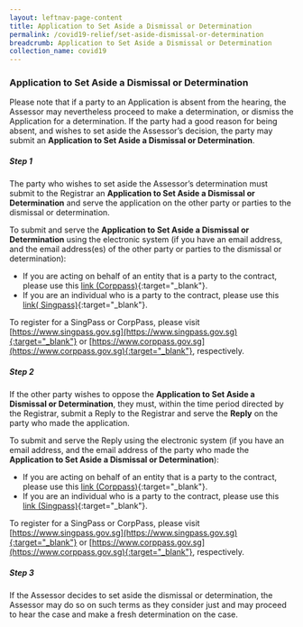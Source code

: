 ```yaml
---
layout: leftnav-page-content
title: Application to Set Aside a Dismissal or Determination
permalink: /covid19-relief/set-aside-dismissal-or-determination
breadcrumb: Application to Set Aside a Dismissal or Determination
collection_name: covid19
---
```

### Application to Set Aside a Dismissal or Determination ###

Please note that if a party to an Application is absent from the hearing, the Assessor may nevertheless proceed to make a determination, or dismiss the Application for a determination. If the party had a good reason for being absent, and wishes to set aside the Assessor’s decision, the party may submit an <b>Application to Set Aside a Dismissal or Determination</b>.

##### Step 1 #####
The party who wishes to set aside the Assessor’s determination must submit to the Registrar an <b>Application to Set Aside a Dismissal or Determination</b> and serve the application on the other party or parties to the dismissal or determination.

To submit and serve the **Application to Set Aside a Dismissal or Determination** using the electronic system (if you have an email address, and the email address(es) of the other party or parties to the dismissal or determination):
* If you are acting on behalf of an entity that is a party to the contract, please use this [link (Corppass)](https://go.gov.sg/set-aside-determination-corppass){:target="_blank"}.
* If you are an individual who is a party to the contract, please use this [link( Singpass)](https://go.gov.sg/set-aside-determination-singpass){:target="_blank"}.

To register for a SingPass or CorpPass, please visit [https://www.singpass.gov.sg](https://www.singpass.gov.sg){:target="_blank"} or [https://www.corppass.gov.sg](https://www.corppass.gov.sg){:target="_blank"}, respectively. 

##### Step 2 #####
If the other party wishes to oppose the <b>Application to Set Aside a Dismissal or Determination</b>, they must, within the time period directed by the Registrar, submit a Reply to the Registrar and serve the <b>Reply</b> on the party who made the application.

To submit and serve the Reply using the electronic system (if you have an email address, and the email address of the party who made the **Application to Set Aside a Dismissal or Determination**):

* If you are acting on behalf of an entity that is a party to the contract, please use this [link (Corppass)](https://go.gov.sg/reply-to-set-aside-determination-corppass){:target="_blank"}.
* If you are an individual who is a party to the contract, please use this [link (Singpass)](https://go.gov.sg/reply-to-set-aside-determination-singpass){:target="_blank"}.

To register for a SingPass or CorpPass, please visit [https://www.singpass.gov.sg](https://www.singpass.gov.sg){:target="_blank"} or [https://www.corppass.gov.sg](https://www.corppass.gov.sg){:target="_blank"}, respectively. 

##### Step 3 #####
If the Assessor decides to set aside the dismissal or determination, the Assessor may do so on such terms as they consider just and may proceed to hear the case and make a fresh determination on the case.

